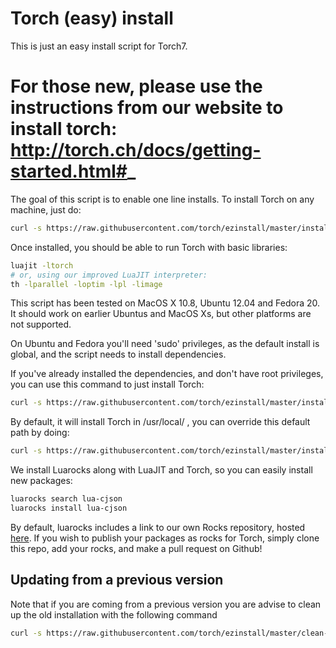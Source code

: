 # Torch (easy) install

This is just an easy install script for Torch7.

# For those new, please use the instructions from our website to install torch: http://torch.ch/docs/getting-started.html#_

The goal of this script is to enable one line installs. To install Torch on any machine, just do:

```bash
curl -s https://raw.githubusercontent.com/torch/ezinstall/master/install-all | bash
```

Once installed, you should be able to run Torch with basic libraries:

```bash
luajit -ltorch
# or, using our improved LuaJIT interpreter:
th -lparallel -loptim -lpl -limage
```

This script has been tested on MacOS X 10.8, Ubuntu 12.04 and Fedora 20. It should work on earlier Ubuntus and MacOS Xs, but other platforms are not supported.

On Ubuntu and Fedora you'll need 'sudo' privileges, as the default install is global, and the script needs to install dependencies.

If you've already installed the dependencies, and don't have root privileges, you can use this command to just install Torch:

```bash
curl -s https://raw.githubusercontent.com/torch/ezinstall/master/install-luajit+torch | bash
```

By default, it will install Torch in /usr/local/ , you can override this default path by doing:

```bash
curl -s https://raw.githubusercontent.com/torch/ezinstall/master/install-luajit+torch | PREFIX=~/local bash
```

We install Luarocks along with LuaJIT and Torch, so you can easily install new packages:

```bash
luarocks search lua-cjson
luarocks install lua-cjson
```

By default, luarocks includes a link to our own Rocks repository, hosted [here](https://github.com/torch/rocks). If you wish to publish your packages as rocks for Torch, simply clone this repo, add your rocks, and make a pull request on Github!

## Updating from a previous version
Note that if you are coming from a previous version you are advise to clean up the old installation with the following command

```bash
curl -s https://raw.githubusercontent.com/torch/ezinstall/master/clean-old.sh | bash
```
